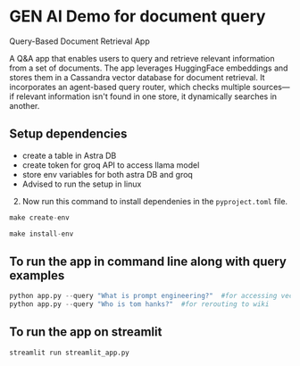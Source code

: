 # GEN AI Demo for document query 

Query-Based Document Retrieval App

A Q&A app that enables users to query and retrieve relevant information from a set of documents. The app leverages HuggingFace embeddings and stores them in a Cassandra vector database for document retrieval. It incorporates an agent-based query router, which checks multiple sources—if relevant information isn't found in one store, it dynamically searches in another. 



## Setup dependencies

- create a table in Astra DB
- create token for groq API to access llama model
- store env variables for both astra DB and groq
- Advised to run the setup in linux

2. Now run this command to install dependenies in the `pyproject.toml` file. 

```python
make create-env
```

```python
make install-env
```

## To run the app in command line along with query examples

```python
python app.py --query "What is prompt engineering?"  #for accessing vectorstore
python app.py --query "Who is tom hanks?"  #for rerouting to wiki

```


## To run the app on streamlit

```python
streamlit run streamlit_app.py
```
